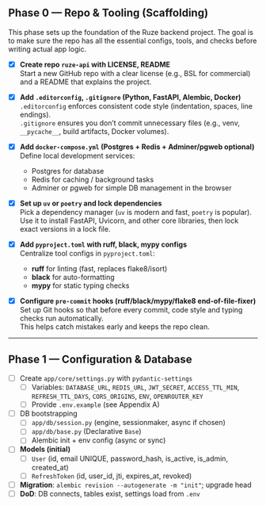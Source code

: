 ## Phase 0 — Repo & Tooling (Scaffolding)

This phase sets up the foundation of the Ruze backend project. The goal is to make sure the repo has all the essential configs, tools, and checks before writing actual app logic.

- [x] **Create repo `ruze-api` with LICENSE, README**  
  Start a new GitHub repo with a clear license (e.g., BSL for commercial) and a README that explains the project.

- [x] **Add `.editorconfig`, `.gitignore` (Python, FastAPI, Alembic, Docker)**  
  `.editorconfig` enforces consistent code style (indentation, spaces, line endings).  
  `.gitignore` ensures you don’t commit unnecessary files (e.g., venv, `__pycache__`, build artifacts, Docker volumes).

- [x] **Add `docker-compose.yml` (Postgres + Redis + Adminer/pgweb optional)**  
  Define local development services:
    - Postgres for database
    - Redis for caching / background tasks
    - Adminer or pgweb for simple DB management in the browser

- [x] **Set up `uv` or `poetry` and lock dependencies**  
  Pick a dependency manager (`uv` is modern and fast, `poetry` is popular).  
  Use it to install FastAPI, Uvicorn, and other core libraries, then lock exact versions in a lock file.

- [x] **Add `pyproject.toml` with ruff, black, mypy configs**  
  Centralize tool configs in `pyproject.toml`:
    - **ruff** for linting (fast, replaces flake8/isort)
    - **black** for auto-formatting
    - **mypy** for static typing checks

- [x] **Configure `pre-commit` hooks (ruff/black/mypy/flake8 end-of-file-fixer)**  
  Set up Git hooks so that before every commit, code style and typing checks run automatically.  
  This helps catch mistakes early and keeps the repo clean.

---
## Phase 1 — Configuration & Database
- [ ] Create `app/core/settings.py` with `pydantic-settings`
    - [ ] Variables: `DATABASE_URL`, `REDIS_URL`, `JWT_SECRET`, `ACCESS_TTL_MIN`, `REFRESH_TTL_DAYS`, `CORS_ORIGINS`, `ENV`, `OPENROUTER_KEY`
    - [ ] Provide `.env.example` (see Appendix A)
- [ ] DB bootstrapping
    - [ ] `app/db/session.py` (engine, sessionmaker, async if chosen)
    - [ ] `app/db/base.py` (Declarative `Base`)
    - [ ] Alembic init + env config (async or sync)
- [ ] **Models (initial)**
    - [ ] `User` (id, email UNIQUE, password_hash, is_active, is_admin, created_at)
    - [ ] `RefreshToken` (id, user_id, jti, expires_at, revoked)
- [ ] **Migration**: `alembic revision --autogenerate -m "init"`; upgrade head
- [ ] **DoD**: DB connects, tables exist, settings load from `.env`

